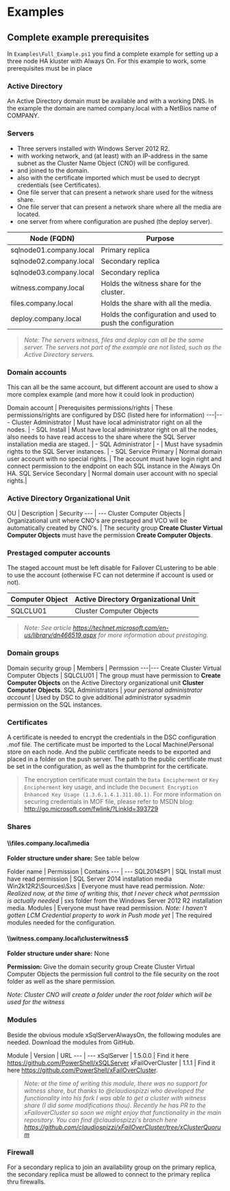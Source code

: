 # Examples
## Complete example prerequisites
In `Examples\Full_Example.ps1` you find a complete example for setting up a three node HA kluster with Always On. 
For this example to work, some prerequisites must be in place

### Active Directory
An Active Directory domain must be available and with a working DNS. In the example the domain are named company.local with a NetBios name of COMPANY.

### Servers
- Three servers installed with Windows Server 2012 R2. 
 - with working network, and (at least) with an IP-address in the same subnet as the Cluster Name Object (CNO) will be configured.
 - and joined to the domain.
 - also with the certificate imported which must be used to decrypt credentials (see Certificates).  
- One file server that can present a network share used for the witness share.
- One file server that can present a network share where all the media are located.
- one server from where configuration are pushed (the deploy server). 

Node (FQDN) | Purpose
--- | ---
sqlnode01.company.local | Primary replica
sqlnode02.company.local | Secondary replica
sqlnode03.company.local | Secondary replica
witness.company.local | Holds the witness share for the cluster. 
files.company.local | Holds the share with all the media.
deploy.company.local | Holds the configuration and used to push the configuration

> *Note: The servers witness, files and deploy can all be the same server. The servers not part of the example are not listed, such as the Active Directory servers.*

### Domain accounts
This can all be the same account, but different account are used to show a more complex example (and more how it could look in production)

Domain account | Prerequisites permissions/rights | These permissions/rights are configured by DSC (listed here for information)
---|---
Cluster Administrator | Must have local administrator right on all the nodes. | -
SQL Install |  Must have local administrator right on all the nodes, also needs to have read access to the share where the SQL Server installation media are staged. | - 
SQL Administrator | - | Must have sysadmin rights to the SQL Server instances. | -
SQL Service Primary | Normal domain user account with no special rights. | The account must have login right and connect permission to the endpoint on each SQL instance in the Always On HA. 
SQL Service Secondary | Normal domain user account with no special rights.| 

### Active Directory Organizational Unit
OU | Description | Security
--- | ---
Cluster Computer Objects | Organizational unit where CNO's are prestaged and VCO will be automatically created by CNO's. | The security group **Create Cluster Virtual Computer Objects** must have the permission **Create Computer Objects**. 

### Prestaged computer accounts
The staged account must be left disable for Failover CLustering to be able to use the account (otherwise FC can not determine if account is used or not).

Computer Object | Active Directory Organizational Unit
--- | ---
SQLCLU01 | Cluster Computer Objects   

> *Note: See article https://technet.microsoft.com/en-us/library/dn466519.aspx for more information about prestaging.*

### Domain groups
Domain security group | Members | Permssion
---|---
Create Cluster Virtual Computer Objects | SQLCLU01 | The group must have permission to **Create Computer Objects** on the Active Directory organizational unit **Cluster Computer Objects**. 
SQL Administrators | *your personal administrator account* | Used by DSC to give additional administrator sysadmin permission on the SQL instances. 

### Certificates
A certificate is needed to encrypt the credentials in the DSC configuration .mof file. The certificate must be imported to the Local Machine\Personal store on each node.
And the public certificate needs to be exported and placed in a folder on the push server. The path to the public certificate must be set in the configuration, as well as the thumbprint for the certificate.  

>The encryption certificate must contain the `Data Encipherment` or `Key Encipherment` key usage, and include the `Document Encryption Enhanced Key Usage (1.3.6.1.4.1.311.80.1)`.
>For more information on securing credentials in MOF file, please refer to MSDN blog: http://go.microsoft.com/fwlink/?LinkId=393729

### Shares
#### \\\files.company.local\media
**Folder structure under share:** See table below

Folder name | Permission | Contains
--- | ---
SQL2014SP1 | SQL Install must have read permission | SQL Server 2014 installation media
Win2k12R2\Sources\Sxs | Everyone must have read permission. *Note: Realized now, at the time of writing this, that I never check what permssion is actually needed* | sxs folder from the Windows Server 2012 R2 installation media.
Modules | Everyone must have read permission. *Note: I haven't gotten LCM Credential property to work in Push mode yet* | The required modules needed for the configuration. 

#### \\\witness.company.local\clusterwitness$
**Folder structure under share:** None

 **Permission:** Give the domain security group Create Cluster Virtual Computer Objects the permission full control to the file security on the root folder as well as the share permission. 

*Note: Cluster CNO will create a folder under the root folder which will be used for the witness*

### Modules
Beside the obvious module xSqlServerAlwaysOn, the following modules are needed. Download the modules from GitHub. 

Module | Version | URL
--- | ---
xSqlServer | 1.5.0.0 | Find it here https://github.com/PowerShell/xSQLServer
xFailOverCluster | 1.1.1 |  Find it here https://github.com/PowerShell/xFailOverCluster. 

> *Note: at the time of writing this module, there was no support for witness share, but thanks to @claudiospizzi who developed the functionality into his fork I was able to get a cluster with witness share (I did some modifications thou).*
> *Recently he has PR to the xFailoverCluster so soon we might enjoy that functionality in the main repository.*
> *You can find @claudiospizzi's branch here https://github.com/claudiospizzi/xFailOverCluster/tree/xClusterQuorum*

### Firewall
For a secondary replica to join an availability group on the primary replica, the secondary replica must be allowed to connect to the primary replica thru firewalls.
